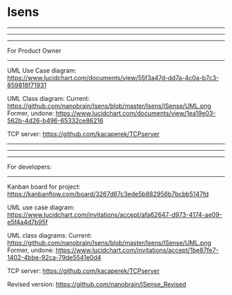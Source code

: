 # Isens
*********************************************************************************
*********************************************************************************
*********************************************************************************
For Product Owner
*********************************************************************************
UML Use Case diagram:
https://www.lucidchart.com/documents/view/55f3a47d-dd7a-4c0a-b7c3-859818f71931

UML Class diagram:
Current:
https://github.com/nanobrain/Isens/blob/master/Isens/ISense/UML.png
Former, undone:
https://www.lucidchart.com/documents/view/1ea19e03-562b-4d26-b496-65332ce86216

TCP server:
https://github.com/kacaperek/TCPserver
*********************************************************************************
*********************************************************************************
*********************************************************************************
For developers:
*********************************************************************************
Kanban board for project:
https://kanbanflow.com/board/3267d67c3ede5b882956b7bcbb5147fd

UML use case diagram:
https://www.lucidchart.com/invitations/accept/afa62647-d973-4174-ae09-e5f4a4d7b95f

UML class diagrams:
Current: https://github.com/nanobrain/Isens/blob/master/Isens/ISense/UML.png
Former, undone: https://www.lucidchart.com/invitations/accept/1be87fe7-1402-4bbe-92ca-79de5541e0d4

TCP server:
https://github.com/kacaperek/TCPserver


Revised version:
https://github.com/nanobrain/ISense_Revised
